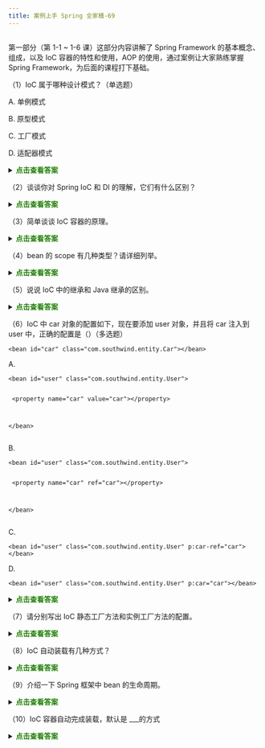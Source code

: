 ```yaml
---
title: 案例上手 Spring 全家桶-69
---
```

<article id="topicContainer" class="column_content"><h2 class="topic_title"></h2><div><p>第一部分（第 1-1 ~ 1-6 课）这部分内容讲解了 Spring Framework 的基本概念、组成，以及 IoC 容器的特性和使用，AOP 的使用，通过案例让大家熟练掌握 Spring Framework，为后面的课程打下基础。</p>
<p>（1）IoC 属于哪种设计模式？（单选题）</p>
<p>A. 单例模式</p>
<p>B. 原型模式</p>
<p>C. 工厂模式</p>
<p>D. 适配器模式</p>
<p><details stylecolor=red>
    <summary><b><font color=207f06>点击查看答案</font></b></summary>
    <p>C</p>
    <dl>
        <dt></dt>
        <dd></dd></dl>
</details></p>
<p>（2）谈谈你对 Spring IoC 和 DI 的理解，它们有什么区别？</p>
<p><details stylecolor=red>
    <summary><b><font color=207f06>点击查看答案</font></b></summary>
    <p></p>
<ul>
<li><p>IoC Inverse of Control 反转控制的概念，就是将原本在程序中手动创建 UserService 对象的控制权，交由 Spring 框架管理，简单说就是创建 UserService 对象控制权被反转到了 Spring 框架。</p></li>
<li>DI：Dependency Injection 依赖注入，在 Spring 框架负责创建 Bean 对象时，动态的将依赖对象注入到 Bean 组件。</p>

<dl>
    <dt></dt>
    <dd></dd></dl>

</details></li>
</ul>
<p>（3）简单谈谈 IoC 容器的原理。</p>
<p><details stylecolor=red>
    <summary><b><font color=207f06>点击查看答案</font></b></summary>
    <p>IoC 容器在加载时对 XML 配置文件进行解析，获取所有的 bean 配置，结合 bean 中的信息（实体类，属性），通过反射机制来创建实例化对象并完成成员变量的赋值操作，最后以键值对的形式将创建好的实例化对象存入容器。</p>
    <dl>
        <dt></dt>
        <dd></dd></dl>
</details></p>
<p>（4）bean 的 scope 有几种类型？请详细列举。</p>
<p><details stylecolor=red>
    <summary><b><font color=207f06>点击查看答案</font></b></summary>
    <p>共有 4 种。</p>
<ul>
<li>singleton：单例，表示通过 Spring 容器获取的该对象是唯一的。</li>
<li>prototype：原型，表示通过 Spring 容器获取的对象都是不同的。</li>
<li>reqeust：请求，表示在一次 HTTP 请求内有效。</li>
<li>session：会话，表示在一个用户会话内有效。</p><dl>
    <dt></dt>
    <dd></dd></dl></details></li>
</ul>
<p>（5）说说 IoC 中的继承和 Java 继承的区别。</p>
<p><details stylecolor=red>
    <summary><b><font color=207f06>点击查看答案</font></b></summary>
    <p>IoC 中继承是对象层面的，指继承对象可以获取被继承对象的所有成员变量值，并赋给其对应的成员变量。Java 中的继承是类层面的，指子类可以获取父类的非私有成员变量和方法，不需要再次定义。</p>
    <dl>
        <dt></dt>
        <dd></dd></dl>
</details></p>
<p>（6）IoC 中 car 对象的配置如下，现在要添加 user 对象，并且将 car 注入到 user 中，正确的配置是（）（多选题）</p>
<pre><code>&lt;bean id="car" class="com.southwind.entity.Car"&gt;&lt;/bean&gt;
</code></pre>
<p>A.</p>
<pre><code>&lt;bean id="user" class="com.southwind.entity.User"&gt;

  ​    &lt;property name="car" value="car"&gt;&lt;/property&gt;

  &lt;/bean&gt;
</code></pre>
<p>B.</p>
<pre><code>&lt;bean id="user" class="com.southwind.entity.User"&gt;

  ​    &lt;property name="car" ref="car"&gt;&lt;/property&gt;

  &lt;/bean&gt;
</code></pre>
<p>C.</p>
<pre><code>&lt;bean id="user" class="com.southwind.entity.User" p:car-ref="car"&gt;&lt;/bean&gt;
</code></pre>
<p>D.</p>
<pre><code>&lt;bean id="user" class="com.southwind.entity.User" p:car="car"&gt;&lt;/bean&gt;
</code></pre>
<p><details stylecolor=red>
    <summary><b><font color=207f06>点击查看答案</font></b></summary>
    <p>BC</p>
    <dl>
        <dt></dt>
        <dd></dd></dl>
</details></p>
<p>（7）请分别写出 IoC 静态工厂方法和实例工厂方法的配置。</p>
<p><details stylecolor=red>
    <summary><b><font color=207f06>点击查看答案</font></b></summary>
    <p> </p>
<pre><code class="xml language-xml">&lt;!-- 配置静态工厂创建 car 对象 --&gt;
&lt;bean id="car1" class="com.southwind.entity.StaticCarFactory" factory-method="getCar"&gt;
&lt;constructor-arg value="1"&gt;&lt;/constructor-arg&gt;
&lt;/bean&gt;

&lt;!-- 配置实例工厂对象 --&gt;
&lt;bean id="carFactory" class="com.southwind.entity.InstanceCarFactory"&gt;&lt;/bean&gt;

&lt;!-- 通过实例工厂对象创建 car 对象 --&gt;
&lt;bean id="car2" factory-bean="carFactory" factory-method="getCar"&gt;
&lt;constructor-arg value="2"&gt;&lt;/constructor-arg&gt;
&lt;/bean&gt; 
</code></pre>
<p></p>
    <dl>
        <dt></dt>
        <dd></dd></dl>
</details></p>
<p>（8）IoC 自动装载有几种方式？</p>
<p><details stylecolor=red>
    <summary><b><font color=207f06>点击查看答案</font></b></summary>
    <p>有两种。</p>
<ul>
<li>byName：通过属性名自动装载。</li>
<li>byType：通过属性对应的数据类型自动装载。</p><dl>
    <dt></dt>
    <dd></dd></dl></details></li>
</ul>
<p>（9）介绍一下 Spring 框架中 bean 的生命周期。</p>
<p><details stylecolor=red>
    <summary><b><font color=207f06>点击查看答案</font></b></summary>
    <p>1）bean 定义：在配置文件里面用 <bean></bean> 来进行定义。</p>
<p>2）bean初始化，有两种方式初始化：</p>
<ul>
<li>在配置文件中通过指定 init-method 属性来完成；</li>
<li>实现 org.springframwork.beans.factory.InitializingBean 接口。</li>
</ul>
<p>3）bean 调用。</p>
<p>4）bean 销毁，销毁有两种方式：</p>
<ul>
<li>使用配置文件指定的 destroy-method 属性</li>
<li>实现 org.springframwork.bean.factory.DisposeableBean 接口</p><dl>
    <dt></dt>
    <dd></dd></dl></details></li>
</ul>
<p>（10）IoC 容器自动完成装载，默认是 ___的方式</p>
<p><details stylecolor=red>
    <summary><b><font color=207f06>点击查看答案</font></b></summary>
    <p>byType</p>
    <dl>
        <dt></dt>
        <dd></dd></dl>
</details></p></div></article>